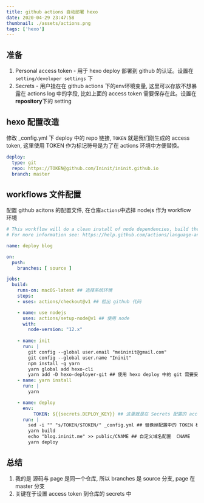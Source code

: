 ```yaml
---
title: github actions 自动部署 hexo
date: 2020-04-29 23:47:58
thumbnail: ./assets/actions.png
tags: ['hexo']
---
```


## 准备

1. Personal access token - 用于 hexo deploy 部署到 github 的认证。设置在`setting/developer settings` 下
2. Secrets - 用户挂在在 github actions 下的env环境变量, 这里可以存放不想暴露在 actions log 中的字段, 比如上面的 access token 需要保存在此。设置在**repository**下的 setting

## hexo 配置改造

修改 _config.yml 下 deploy 中的 repo 链接, `TOKEN` 就是我们刚生成的 access token, 这里使用 TOKEN 作为标记符号是为了在 actions 环境中方便替换。

```yml
deploy:
  type: git
  repo: https://TOKEN@github.com/Ininit/ininit.github.io
  branch: master
```

## workflows 文件配置

配置 github acitons 的配置文件, 在仓库`actions`中选择 nodejs 作为 workflow 环境

```yaml
# This workflow will do a clean install of node dependencies, build the source code and run tests across different versions of node
# For more information see: https://help.github.com/actions/language-and-framework-guides/using-nodejs-with-github-actions

name: deploy blog

on:
  push:
    branches: [ source ]

jobs:
  build:
    runs-on: macOS-latest ## 选择系统环境
    steps:
    - uses: actions/checkout@v1 ## 检出 github 代码

    - name: use nodejs
      uses: actions/setup-node@v1 ## 使用 node 
      with:
        node-version: "12.x"
        
    - name: init
      run: |
        git config --global user.email "meininit@gmail.com"
        git config --global user.name "Ininit"
        npm install -g yarn
        yarn global add hexo-cli 
        yarn add -D hexo-deployer-git ## 使用 hexo deploy 中的 git 需要安装这个插件
    - name: yarn install
      run: |
        yarn

    - name: deploy
      env:
          TOKEN: ${{secrets.DEPLOY_KEY}} ## 这里就是在 Secrets 配置的 access token
      run: |
        sed -i "" "s/TOKEN/$TOKEN/" _config.yml ## 替换掉配置中的 TOKEN 标记
        yarn build
        echo "blog.ininit.me" >> public/CNAME ## 自定义域名配置  CNAME
        yarn deploy
```

## 总结

1. 我的是 源码与 page 是同一个仓库, 所以 branches 是 source 分支, page 在 master 分支
2. 关键在于设置 access token 到仓库的 secrets 中

